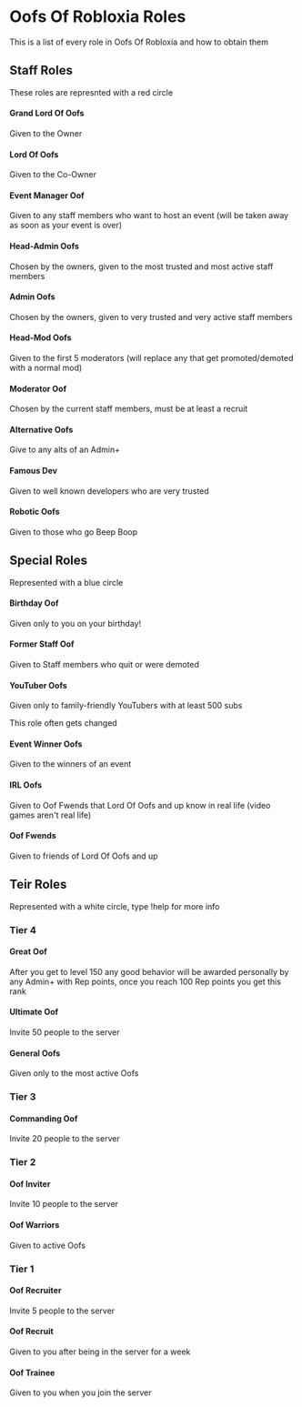 <h1>Oofs Of Robloxia Roles</h1>
This is a list of every role in Oofs Of Robloxia and how to obtain them

<h2>Staff Roles</h2>
These roles are represnted with a red circle

<h4>Grand Lord Of Oofs</h4>
Given to the Owner

<h4>Lord Of Oofs</h4>
Given to the Co-Owner

<h4>Event Manager Oof</h4>
Given to any staff members who want to host an event (will be taken away as soon as your event is over)

<h4>Head-Admin Oofs</h4>
Chosen by the owners, given to the most trusted and most active staff members

<h4>Admin Oofs</h4>
Chosen by the owners, given to very trusted and very active staff members

<h4>Head-Mod Oofs</h4>
Given to the first 5 moderators (will replace any that get promoted/demoted with a normal mod)

<h4>Moderator Oof</h4>
Chosen by the current staff members, must be at least a recruit

<h4>Alternative Oofs</h4>
Give to any alts of an Admin+

<h4>Famous Dev</h4>
Given to well known developers who are very trusted

<h4>Robotic Oofs</h4>
Given to those who go Beep Boop

<h2>Special Roles</h2>
Represented with a blue circle

<h4>Birthday Oof</h4>
Given only to you on your birthday!

<h4>Former Staff Oof</h4>
Given to Staff members who quit or were demoted

<h4>YouTuber Oofs</h4>
Given only to family-friendly YouTubers with at least 500 subs

This role often gets changed

<h4>Event Winner Oofs</h4>
Given to the winners of an event

<h4>IRL Oofs</h4>
Given to Oof Fwends that Lord Of Oofs and up know in real life (video games aren't real life)

<h4>Oof Fwends</h4>
Given to friends of Lord Of Oofs and up

<h2>Teir Roles</h2>
Represented with a white circle, type !help for more info

<h3>Tier 4</h3>
<h4>Great Oof</h4>
After you get to level 150 any good behavior will be awarded personally by any Admin+ with Rep points, once you reach 100 Rep points you get this rank

<h4>Ultimate Oof</h4>
Invite 50 people to the server

<h4>General Oofs</h4>
Given only to the most active Oofs

<h3>Tier 3</h3>
<h4>Commanding Oof</h4>
Invite 20 people to the server

<h3>Tier 2</h3>
<h4>Oof Inviter</h4>
Invite 10 people to the server

<h4>Oof Warriors</h4>
Given to active Oofs

<h3>Tier 1</h3>
<h4>Oof Recruiter</h4>
Invite 5 people to the server

<h4>Oof Recruit</h4>
Given to you after being in the server for a week

<h4>Oof Trainee</h4>
Given to you when you join the server
